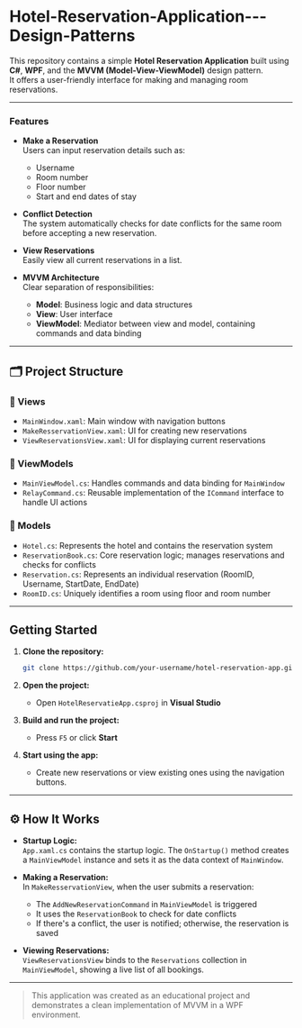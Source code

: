 # Hotel-Reservation-Application---Design-Patterns

This repository contains a simple **Hotel Reservation Application** built using **C#**, **WPF**, and the **MVVM (Model-View-ViewModel)** design pattern.  
It offers a user-friendly interface for making and managing room reservations.

---

### Features

- **Make a Reservation**  
  Users can input reservation details such as:
  - Username  
  - Room number  
  - Floor number  
  - Start and end dates of stay  

- **Conflict Detection**  
  The system automatically checks for date conflicts for the same room before accepting a new reservation.

- **View Reservations**  
  Easily view all current reservations in a list.

- **MVVM Architecture**  
  Clear separation of responsibilities:
  - **Model**: Business logic and data structures  
  - **View**: User interface  
  - **ViewModel**: Mediator between view and model, containing commands and data binding

---

## 🗂 Project Structure

### 🔹 Views
- `MainWindow.xaml`: Main window with navigation buttons  
- `MakeResservationView.xaml`: UI for creating new reservations  
- `ViewReservationsView.xaml`: UI for displaying current reservations  

### 🔹 ViewModels
- `MainViewModel.cs`: Handles commands and data binding for `MainWindow`  
- `RelayCommand.cs`: Reusable implementation of the `ICommand` interface to handle UI actions  

### 🔹 Models
- `Hotel.cs`: Represents the hotel and contains the reservation system  
- `ReservationBook.cs`: Core reservation logic; manages reservations and checks for conflicts  
- `Reservation.cs`: Represents an individual reservation (RoomID, Username, StartDate, EndDate)  
- `RoomID.cs`: Uniquely identifies a room using floor and room number  

---

##  Getting Started

1. **Clone the repository:**
   ```bash
   git clone https://github.com/your-username/hotel-reservation-app.git
   ```

2. **Open the project:**
   - Open `HotelReservatieApp.csproj` in **Visual Studio**

3. **Build and run the project:**
   - Press `F5` or click **Start**

4. **Start using the app:**
   - Create new reservations or view existing ones using the navigation buttons.

---

## ⚙ How It Works

- **Startup Logic:**  
  `App.xaml.cs` contains the startup logic. The `OnStartup()` method creates a `MainViewModel` instance and sets it as the data context of `MainWindow`.

- **Making a Reservation:**  
  In `MakeResservationView`, when the user submits a reservation:
  - The `AddNewReservationCommand` in `MainViewModel` is triggered  
  - It uses the `ReservationBook` to check for date conflicts  
  - If there's a conflict, the user is notified; otherwise, the reservation is saved

- **Viewing Reservations:**  
  `ViewReservationsView` binds to the `Reservations` collection in `MainViewModel`, showing a live list of all bookings.

---

> This application was created as an educational project and demonstrates a clean implementation of MVVM in a WPF environment.
